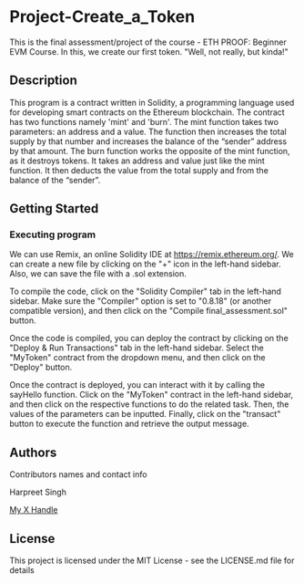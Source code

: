 # Project-Create_a_Token

This is the final assessment/project of the course - ETH PROOF: Beginner EVM Course. In this, we create our first token. "Well, not really, but kinda!"

## Description

This program is a contract written in Solidity, a programming language used for developing smart contracts on the Ethereum blockchain. The contract has two functions namely 'mint' and 'burn'.
The mint function takes two parameters: an address and a value. The function then increases the total supply by that number and increases the balance of the “sender” address by that amount.
The burn function works the opposite of the mint function, as it destroys tokens. It takes an address and value just like the mint function. It then deducts the value from the total supply and from the balance of the “sender”.

## Getting Started

### Executing program

We can use Remix, an online Solidity IDE at https://remix.ethereum.org/. We can create a new file by clicking on the "+" icon in the left-hand sidebar. Also, we can save the file with a .sol extension.

To compile the code, click on the "Solidity Compiler" tab in the left-hand sidebar. Make sure the "Compiler" option is set to "0.8.18" (or another compatible version), and then click on the "Compile final_assessment.sol" button.

Once the code is compiled, you can deploy the contract by clicking on the "Deploy & Run Transactions" tab in the left-hand sidebar. Select the "MyToken" contract from the dropdown menu, and then click on the "Deploy" button.

Once the contract is deployed, you can interact with it by calling the sayHello function. Click on the "MyToken" contract in the left-hand sidebar, and then click on the respective functions to do the related task. Then, the values of the parameters can be inputted. Finally, click on the "transact" button to execute the function and retrieve the output message.

## Authors

Contributors names and contact info

Harpreet Singh

[My X Handle](https://twitter.com/Harpree07603234)

## License

This project is licensed under the MIT License - see the LICENSE.md file for details
